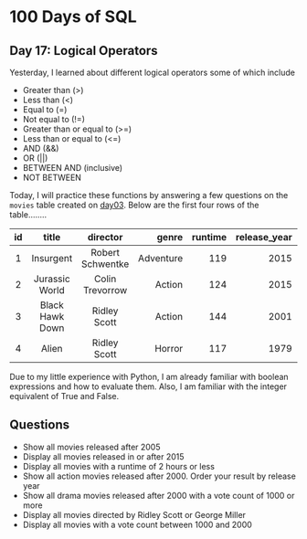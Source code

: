# 100 Days of SQL
## Day 17: Logical Operators

Yesterday, I learned about different logical operators some of which include
- Greater than (>)
- Less than (<)
- Equal to (=)
- Not equal to (!=)
- Greater than or equal to (>=)
- Less than or equal to (<=)
- AND (&&)
- OR (||)
- BETWEEN AND (inclusive)
- NOT BETWEEN

Today, I will practice these functions by answering a few questions on the `movies` table created on [day03](https://github.com/Oyebamiji-Micheal/100-Days-of-SQL-Beginner-to-Advance/tree/master/Log/days/day03). Below are the first four rows of the table........

| id | title | director | genre | runtime | release_year | vote_count |
|:---:|:------------------------:|:-----------------:|----------------:|--------:|-------------:|-----------:|
| 1 | Insurgent | Robert Schwentke | Adventure | 119 | 2015 | 2480 |
| 2 | Jurassic World | Colin Trevorrow | Action | 124 | 2015 | 5562 |
| 3 | Black Hawk Down | Ridley Scott | Action | 144 | 2001 | 1201 |
| 4 | Alien | Ridley Scott | Horror | 117 | 1979 | 2724 |

Due to my little experience with Python, I am already familiar with boolean expressions and how to evaluate them. Also, I am familiar with the integer equivalent of True and False. 

## Questions
- Show all movies released after 2005
- Display all movies released in or after 2015
- Display all movies with a runtime of 2 hours or less
- Show all action movies released after 2000. Order your result by release year
- Show all drama movies released after 2000 with a vote count of 1000 or more
- Display all movies directed by Ridley Scott or George Miller
- Display all movies with a vote count between 1000 and 2000
 